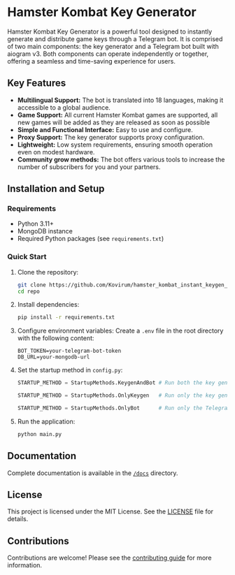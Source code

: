 # Hamster Kombat Key Generator

Hamster Kombat Key Generator is a powerful tool designed to instantly generate and distribute game keys through a Telegram bot. It is comprised of two main components: the key generator and a Telegram bot built with aiogram v3. Both components can operate independently or together, offering a seamless and time-saving experience for users.

## Key Features

- **Multilingual Support:** The bot is translated into 18 languages, making it accessible to a global audience.
- **Game Support:** All current Hamster Kombat games are supported, all new games will be added as they are released as soon as possible
- **Simple and Functional Interface:** Easy to use and configure.
- **Proxy Support:** The key generator supports proxy configuration.
- **Lightweight:** Low system requirements, ensuring smooth operation even on modest hardware.
- **Community grow methods:** The bot offers various tools to increase the number of subscribers for you and your partners.

## Installation and Setup

### Requirements

- Python 3.11+
- MongoDB instance
- Required Python packages (see `requirements.txt`)

### Quick Start

1. Clone the repository:
    ```bash
    git clone https://github.com/Kovirum/hamster_kombat_instant_keygen_tg.git
    cd repo
    ```

2. Install dependencies:
    ```bash
    pip install -r requirements.txt
    ```

3. Configure environment variables:
    Create a `.env` file in the root directory with the following content:
    ```plaintext
    BOT_TOKEN=your-telegram-bot-token
    DB_URL=your-mongodb-url
    ```

4. Set the startup method in `config.py`:
    ```py
   STARTUP_METHOD = StartupMethods.KeygenAndBot # Run both the key generator and the Telegram bot
   ```
   ```py
   STARTUP_METHOD = StartupMethods.OnlyKeygen   # Run only the key generator
   ```
   ```py
   STARTUP_METHOD = StartupMethods.OnlyBot      # Run only the Telegram bot
   ```

5. Run the application:
    ```bash
    python main.py
    ```

## Documentation

Complete documentation is available in the [`/docs`](./docs/README.md) directory.

## License

This project is licensed under the MIT License. See the [LICENSE](./LICENSE.md) file for details.

## Contributions

Contributions are welcome! Please see the [contributing guide](./docs/contributing.md) for more information.
